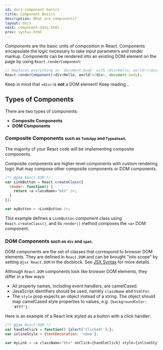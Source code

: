 ```yaml
---
id: docs-component-basics
title: Component Basics
description: What are components?
layout: docs
next: component-data.html
prev: syntax.html
---
```


_Components_ are the basic units of composition in React. Components encapsulate
the logic necessary to take input parameters and render markup. Components can
be rendered into an existing DOM element on the page by using
`React.renderComponent`:

```javascript
// Replaces everything in `document.body` with <div>Hello, world!</div>;
React.renderComponent(<div>Hello, world!</div>, document.body);
```

Keep in mind that `<div>` is **not** a DOM element! Keep reading...

## Types of Components

There are two types of components:

 - **Composite Components**
 - **DOM Components**

### Composite Components <small>such as `TodoApp` and `Typeahead`.</small>

The majority of your React code will be implementing composite components.

Composite components are higher-level components with custom rendering logic
that may compose other composite components or DOM components.

```javascript
/** @jsx React.DOM */
var LinkButton = React.createClass({
  render: function() {
    return <a className="btn" />;
  }
});

var myButton = <LinkButton />;
```

This example defines a `LinkButton` component class using `React.createClass()`,
and its `render()` method composes the `<a>` DOM component.

### DOM Components <small>such as `div` and `span`.</small>

DOM components are the set of classes that correspond to browser DOM elements.
They are defined in `React.DOM` and can be brought "into scope" by setting
`@jsx React.DOM` in the docblock. See [JSX Syntax](syntax.html) for more
details.

Although `React.DOM` components look like browser DOM elements, they differ in a
few ways:

- All property names, including event handlers, are camelCased.
- JavaScript identifiers should be used, namely `className` and `htmlFor`.
- The `style` prop expects an object instead of a string. The object should map
  camelCased style properties to values, e.g. `{backgroundColor: '#fff'}`.

Here is an example of a React link styled as a button with a click handler:

```javascript
/** @jsx React.DOM */
var handleClick = function() {alert('Clicked!');};
var inlineStyle = {textDecoration: 'none'};

var myLink = <a className="btn" onClick={handleClick} style={inlineStyle} />;
```

